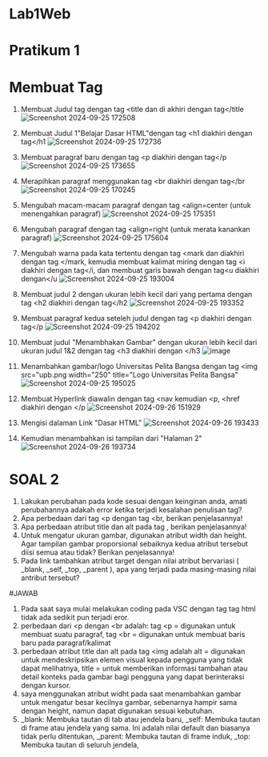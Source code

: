# Lab1Web
# Pratikum 1
# Membuat Tag

1. Membuat Judul tag dengan tag <title dan di akhiri dengan tag</title
![Screenshot 2024-09-25 172508](https://github.com/user-attachments/assets/c5cf3aa5-78c2-4686-b6be-fc7afa0f47ae)

2. Membuat Judul 1"Belajar Dasar HTML"dengan tag <h1 diakhiri dengan tag</h1
![Screenshot 2024-09-25 172736](https://github.com/user-attachments/assets/637fbadc-8422-4fbf-9e8b-9ea4c6bcba9f)

3. Membuat paragraf baru dengan tag <p diakhiri dengan tag</p
![Screenshot 2024-09-25 173655](https://github.com/user-attachments/assets/d05f6e32-587c-4f60-a413-172a4b875098)

4. Merapihkan paragraf menggunakan tag <br diakhiri dengan tag</br
![Screenshot 2024-09-25 170245](https://github.com/user-attachments/assets/b1a6686d-044c-414b-ae19-d897a07f200e)

5. Mengubah macam-macam paragraf dengan tag <align=center (untuk menengahkan paragraf)
![Screenshot 2024-09-25 175351](https://github.com/user-attachments/assets/d2e997e5-616b-4d4e-89cd-4b4989173987)

6. Mengubah paragraf dengan tag <align=right (untuk merata kanankan paragraf)
![Screenshot 2024-09-25 175604](https://github.com/user-attachments/assets/cb41268f-ed64-4229-bb41-ca8830ad02d8)

7. Mengubah warna pada kata tertentu dengan tag <mark dan diakhiri dengan tag </mark, kemudia membuat kalimat miring dengan tag <i diakhiri dengan tag</i, dan membuat garis bawah dengan tag<u diakhiri dengan</u
![Screenshot 2024-09-25 193004](https://github.com/user-attachments/assets/5241de2d-daec-4800-8119-b51a5195de9f)


8. Membuat judul 2 dengan ukuran lebih kecil dari yang pertama dengan tag <h2 diakhiri dengan tag</h2
![Screenshot 2024-09-25 193352](https://github.com/user-attachments/assets/dd454d9f-c51f-4a64-8984-5f06a0c919e3)

9. Membuat paragraf kedua seteleh judul dengan tag <p diakhiri dengan tag</p
![Screenshot 2024-09-25 194202](https://github.com/user-attachments/assets/965fa3b2-b74e-45c2-861c-0c51ffa2ed0b)

10. Membuat judul "Menambhakan Gambar" dengan ukuran lebih kecil dari ukuran judul 1&2 dengan tag <h3 diakhiri dengan </h3
![image](https://github.com/user-attachments/assets/f2bdf34b-5933-44ed-bcc0-32291cfe70fc)

11. Menambahkan gambar/logo Universitas Pelita Bangsa dengan tag <img src="upb.png width="250" title="Logo Universitas Pelita Bangsa"
![Screenshot 2024-09-25 195025](https://github.com/user-attachments/assets/00f753ca-da68-4682-a50d-53ed7d1ca852)

12. Membuat Hyperlink diawalin dengan tag <nav kemudian <p, <href diakhiri dengan </p
![Screenshot 2024-09-26 151929](https://github.com/user-attachments/assets/af3a07d3-4cb2-421f-a580-2537b1974461)

14. Mengisi dalaman Link "Dasar HTML"
![Screenshot 2024-09-26 193433](https://github.com/user-attachments/assets/e3dfeb0d-a814-4038-a0db-f3c5478b19bc)

15. Kemudian menambahkan isi tampilan dari "Halaman 2"
![Screenshot 2024-09-26 193734](https://github.com/user-attachments/assets/1653dfbd-9a62-4ae0-b13b-3c75d3cc0900)

# SOAL 2
1. Lakukan perubahan pada kode sesuai dengan keinginan anda, amati perubahannya adakah
error ketika terjadi kesalahan penulisan tag?
2. Apa perbedaan dari tag <p dengan tag <br, berikan penjelasannya!
3. Apa perbedaan atribut title dan alt pada tag <img>, berikan penjelasannya!
4. Untuk mengatur ukuran gambar, digunakan atribut width dan height. Agar tampilan gambar
proporsional sebaiknya kedua atribut tersebut diisi semua atau tidak? Berikan penjelasannya!
5. Pada link tambahkan atribut target dengan nilai atribut bervariasi ( _blank, _self, _top,
_parent ), apa yang terjadi pada masing-masing nilai antribut tersebut?

#JAWAB
1. Pada saat saya mulai melakukan coding pada VSC dengan tag tag html tidak ada sedikit pun terjadi eror.
2. perbedaan dari <p dengan <br adalah:
   tag <p = digunakan untuk membuat suatu paragraf,
   tag <br = digunakan untuk membuat baris baru pada paragraf/kalimat
3. perbedaan atribut title dan alt pada tag <img adalah
   alt = digunakan untuk mendeskripsikan elemen visual kepada pengguna yang tidak dapat melihatnya,
   title = untuk memberikan informasi tambahan atau detail konteks pada gambar bagi pengguna yang dapat berinteraksi dengan kursor.
4. saya menggunakan atribut widht pada saat menambahkan gambar untuk mengatur besar kecilnya gambar, sebenarnya hampir sama dengan height,
   namun dapat digunakan sesuai kebutuhan.
5. _blank: Membuka tautan di tab atau jendela baru, 
_self: Membuka tautan di frame atau jendela yang sama. Ini adalah nilai default dan biasanya tidak perlu ditentukan, 
_parent: Membuka tautan di frame induk,
_top: Membuka tautan di seluruh jendela,
   












